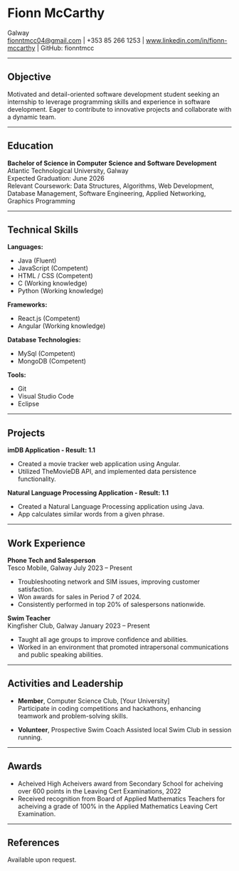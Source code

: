 # Fionn McCarthy
Galway  
fionntmcc04@gmail.com | +353 85 266 1253 |  www.linkedin.com/in/fionn-mccarthy  | GitHub: fionntmcc

---

## Objective

Motivated and detail-oriented software development student seeking an internship to leverage programming skills and experience in software development. Eager to contribute to innovative projects and collaborate with a dynamic team.

---

## Education

**Bachelor of Science in Computer Science and Software Development**  
Atlantic Technological University, Galway  
Expected Graduation: June 2026  
Relevant Coursework: Data Structures, Algorithms, Web Development, Database Management, Software Engineering,
Applied Networking, Graphics Programming

---

## Technical Skills

**Languages:**
* Java (Fluent)
* JavaScript (Competent)
* HTML / CSS (Competent)
* C (Working knowledge)
* Python (Working knowledge)

**Frameworks:**
* React.js (Competent)
* Angular (Working knowledge)

**Database Technologies:**
* MySql (Competent)
* MongoDB (Competent)

**Tools:** 
* Git
* Visual Studio Code 
* Eclipse

---

## Projects

**imDB Application - Result: 1.1**  
- Created a movie tracker web application using Angular.
- Utilized TheMovieDB API, and implemented data persistence functionality.

**Natural Language Processing Application - Result: 1.1**
- Created a Natural Language Processing application using Java.
- App calculates similar words from a given phrase.

---

## Work Experience

**Phone Tech and Salesperson**  
Tesco Mobile, Galway
July 2023 – Present  
- Troubleshooting network and SIM issues, improving customer satisfaction.
- Won awards for sales in Period 7 of 2024.
- Consistently performed in top 20% of salespersons nationwide. 

**Swim Teacher**  
Kingfisher Club, Galway 
January 2023 – Present  
- Taught all age groups to improve confidence and abilities.
- Worked in an environment that promoted intrapersonal communications and public speaking abilities.

---

## Activities and Leadership

- **Member**, Computer Science Club, [Your University]  
  Participate in coding competitions and hackathons, enhancing teamwork and problem-solving skills.

- **Volunteer**, Prospective Swim Coach 
  Assisted local Swim Club in session running.

---

## Awards

- Acheived High Acheivers award from Secondary School for acheiving over 600 points in the Leaving Cert Examinations, 2022
- Received recognition from Board of Applied Mathematics Teachers for acheiving a grade of 100% in the Applied Mathematics Leaving Cert Examination.

---

## References

Available upon request.


<!---
fionntmcc/fionntmcc is a ✨ special ✨ repository because its `README.md` (this file) appears on your GitHub profile.
You can click the Preview link to take a look at your changes.
--->
